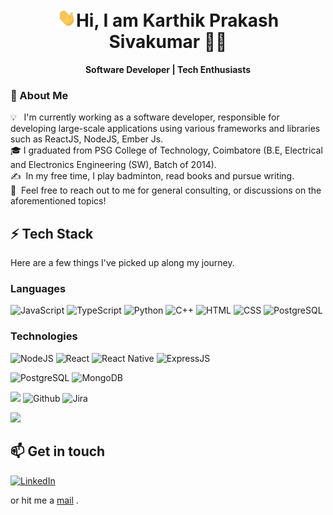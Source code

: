 
 <h1 align="center"><img src="https://raw.githubusercontent.com/ABSphreak/ABSphreak/master/gifs/Hi.gif" width="30px">Hi, I am Karthik Prakash Sivakumar 👨‍💻 </h1>

<div align="center"><strong >Software Developer | Tech Enthusiasts </strong> </div>

### 🚀 About Me 
💡 &nbsp; I'm currently working as a software developer, responsible for developing large-scale applications using various frameworks and libraries such as ReactJS, NodeJS, Ember Js.  \
🎓&nbsp;I graduated from PSG College of Technology, Coimbatore (B.E, Electrical and Electronics Engineering (SW), Batch of 2014).\
✍️ &nbsp;In my free time, I play badminton, read books and pursue writing.\
💬 &nbsp;Feel free to reach out to me for general consulting, or discussions on the aforementioned topics!
<!-- 📄 &nbsp;You can check my [Resume](https://drive.google.com/file/d/1CqJoOAelUgnIOMNHqZAlMxR0F3nRoJuo/view?usp=sharing) for more details about work experience. -->
## ⚡ Tech Stack

Here are a few things I've picked up along my journey.

### Languages

  ![JavaScript](https://img.shields.io/badge/JavaScript-F7DF1E?style=for-the-badge&logo=javascript&logoColor=black) ![TypeScript](https://img.shields.io/badge/TypeScript-007ACC?style=for-the-badge&logo=typescript&logoColor=white) ![Python](https://img.shields.io/badge/-Python-000?style=for-the-badge&logo=python) ![C++](https://img.shields.io/badge/c++-%2300599C.svg?style=for-the-badge&logo=c%2B%2B&logoColor=white)  ![HTML](https://img.shields.io/badge/HTML5-E34F26?style=for-the-badge&logo=html5&logoColor=white) ![CSS](https://img.shields.io/badge/CSS-239120?&style=for-the-badge&logo=css3&logoColor=white) ![PostgreSQL](https://img.shields.io/badge/PostgreSQL-316192?style=for-the-badge&logo=postgresql&logoColor=white)
<!--   ![C++](https://img.shields.io/badge/c-%2300599C.svg?style=for-the-badge&logo=c%2B%2B&logoColor=white)  -->
<!-- ![C#](https://img.shields.io/badge/c%23-%23239120.svg?style=for-the-badge&logo=c-sharp&logoColor=white) -->
  
### Technologies

 ![NodeJS](https://img.shields.io/badge/Node.js-43853D?style=for-the-badge&logo=node.js&logoColor=white) ![React](https://img.shields.io/badge/react-%2320232a.svg?style=for-the-badge&logo=react&logoColor=%2361DAFB) ![React Native](https://img.shields.io/badge/react_native-%2320232a.svg?style=for-the-badge&logo=react&logoColor=%2361DAFB) ![ExpressJS](https://img.shields.io/badge/Express.js-404D59?style=for-the-badge) 

 ![PostgreSQL](https://img.shields.io/badge/PostgreSQL-316192?style=for-the-badge&logo=postgresql&logoColor=white) ![MongoDB](https://img.shields.io/badge/MongoDB-4EA94B?style=for-the-badge&logo=mongodb&logoColor=white)

 ![](https://img.shields.io/badge/git%20-%23F05033.svg?&style=for-the-badge&logo=git&logoColor=white)  ![Github](https://img.shields.io/badge/github%20-%23121011.svg?&style=for-the-badge&logo=github&logoColor=white) ![Jira](https://img.shields.io/badge/-Jira-000?&style=for-the-badge&logo=Jira-Software&logoColor=0052CC)
 
<!--  ![Unity](https://img.shields.io/badge/unity-%23000000.svg?style=for-the-badge&logo=unity&logoColor=white) -->
 
<!--  ![](https://img.shields.io/badge/-Raspberry%20Pi-C51A4A?style=for-the-badge&logo=Raspberry-Pi) -->
 ![](https://img.shields.io/badge/-Arduino-00979D?style=for-the-badge&logo=Arduino&logoColor=white)

## 📫 Get in touch
[![LinkedIn](https://img.shields.io/badge/LinkedIn-0077B5?style=for-the-badge&logo=linkedin&logoColor=white)](https://in.linkedin.com/in/karthik-prakash-s)


 or hit me a [mail](mailto:karthiksiva1997@gmail.com) .





 
